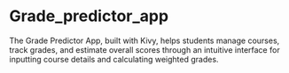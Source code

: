 # Grade_predictor_app
The Grade Predictor App, built with Kivy, helps students manage courses, track grades, and estimate overall scores through an intuitive interface for inputting course details and calculating weighted grades.
